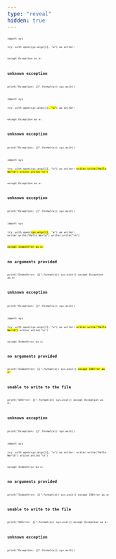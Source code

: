```yaml
---
type: "reveal"
hidden: true
---
```


<section>
	<pre class="stretch" style="font-size: .5em"><code class="python">import sys

try:
  with open(sys.argv[1], "w") as writer:

except Exception as e:
  # unknown exception
  print("Exception: {}".format(e))
  sys.exit()</code></pre>
</section>

<section>
	<pre class="stretch" style="font-size: .5em"><code class="python">import sys

try:
  with open(sys.argv[1]<mark>, "w"</mark>) as writer:

except Exception as e:
  # unknown exception
  print("Exception: {}".format(e))
  sys.exit()</code></pre>
</section>


<section>
	<pre class="stretch" style="font-size: .5em"><code class="python">import sys

try:
  with open(sys.argv[1], "w") as writer:
    <mark>writer.write("Hello World")
    writer.write("\n")</mark>

except Exception as e:
  # unknown exception
  print("Exception: {}".format(e))
  sys.exit()</code></pre>
</section>



<section>
	<pre class="stretch" style="font-size: .5em"><code class="python">import sys

try:
  with open(<mark>sys.argv[1]</mark>, "w") as writer:
    writer.write("Hello World")
    writer.write("\n")

<mark>except IndexError as e:
  # no arguments provided
  print("IndexError: {}".format(e))
  sys.exit()</mark>
except Exception as e:
  # unknown exception
  print("Exception: {}".format(e))
  sys.exit()</code></pre>
</section>

<section>
	<pre class="stretch" style="font-size: .5em"><code class="python">import sys

try:
  with open(sys.argv[1], "w") as writer:
    <mark>writer.write("Hello World")</mark>
    writer.write("\n")

except IndexError as e:
  # no arguments provided
  print("IndexError: {}".format(e))
  sys.exit()
<mark>except IOError as e:
  # unable to write to the file
  print("IOError: {}".format(e))
  sys.exit()</mark>
except Exception as e:
  # unknown exception
  print("Exception: {}".format(e))
  sys.exit()</code></pre>
</section>



<section>
	<pre class="stretch" style="font-size: .5em"><code class="python">import sys

try:
  with open(sys.argv[1], "w") as writer:
    writer.write("Hello World")
    writer.write("\n")

except IndexError as e:
  # no arguments provided
  print("IndexError: {}".format(e))
  sys.exit()
except IOError as e:
  # unable to write to the file
  print("IOError: {}".format(e))
  sys.exit()
except Exception as e:
  # unknown exception
  print("Exception: {}".format(e))
  sys.exit()</code></pre>
</section>
